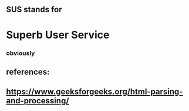 ## SUS stands for 
# Superb User Service 
### obviously

## references:
## https://www.geeksforgeeks.org/html-parsing-and-processing/
